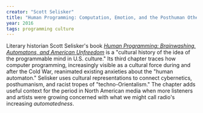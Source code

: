 ```yaml
---
creator: "Scott Selisker"
title: "Human Programming: Computation, Emotion, and the Posthuman Other"
year: 2016
tags: programming culture
---
```


Literary historian Scott Selisker's book [_Human Programming: Brainwashing, Automatons, and American Unfreedom_](https://www.upress.umn.edu/book-division/books/human-programming) is a "cultural history of the idea of the programmable mind in U.S. culture." Its third chapter traces how computer programming, increasingly visible as a cultural force during and after the Cold War, reanimated existing anxieties about the "human automaton." Selisker uses cultural representations to connect cybernetics, posthumanism, and racist tropes of "techno-Orientalism." The chapter adds useful context for the period in North American media when more listeners and artists were growing concerned with what we might call radio's increasing _automatedness_.
